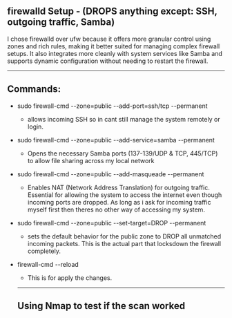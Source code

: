 ## firewalld Setup - (DROPS anything except: SSH, outgoing traffic, Samba)
I chose firewalld over ufw because it offers more granular control using zones and rich rules, making it better suited for managing complex firewall setups. It also integrates more cleanly with system services like Samba and supports dynamic configuration without needing to restart the firewall.

--------------------

## Commands:
- sudo firewall-cmd --zone=public --add-port=ssh/tcp --permanent
  - allows incoming SSH so in cant still manage the system remotely or login.

- sudo firewall-cmd --zone=public --add-service=samba --permanent
  - Opens the necessary Samba ports (137-139/UDP & TCP, 445/TCP) to allow file sharing across my local network

- sudo firewall-cmd --zone=public --add-masqueade --permanent
  - Enables NAT (Network Address Translation) for outgoing traffic. Essential for allowing the system to access the internet even though incoming ports are dropped. As long as i ask for incoming traffic myself first then theres no other way of accessing my system.

- sudo firewall-cmd --zone=public --set-target=DROP --permanent
  - sets the default behavior for the public zone to DROP all unmatched incoming packets. This is the actual part that locksdown the firewall completely.

- firewall-cmd --reload
  - This is for apply the changes.

  -------------------
  ## Using Nmap to test if the scan worked
  

